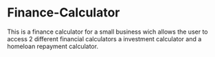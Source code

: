 # Finance-Calculator

This is a finance calculator for a small business wich allows the user to access 2 different financial calculators a investment calculator and a homeloan repayment calculator.

